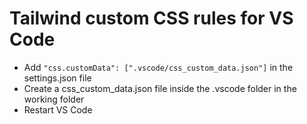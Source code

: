 # Tailwind custom CSS rules for VS Code

- Add `"css.customData": [".vscode/css_custom_data.json"]` in the settings.json file
- Create a css_custom_data.json file inside the .vscode folder in the working folder
- Restart VS Code
